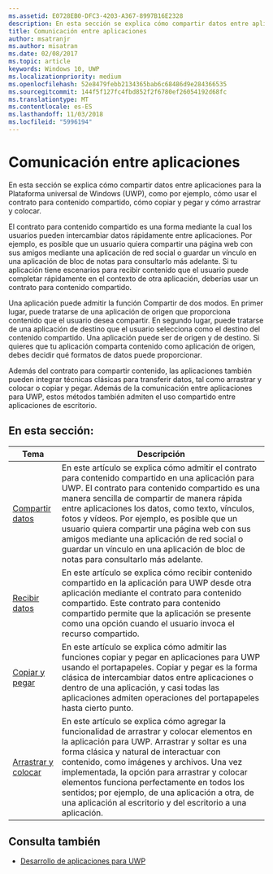 ```yaml
---
ms.assetid: E0728EB0-DFC3-4203-A367-8997B16E2328
description: En esta sección se explica cómo compartir datos entre aplicaciones para la Plataforma universal de Windows (UWP), como por ejemplo, cómo usar el contrato para contenido compartido, cómo copiar y pegar y cómo arrastrar y colocar.
title: Comunicación entre aplicaciones
author: msatranjr
ms.author: misatran
ms.date: 02/08/2017
ms.topic: article
keywords: Windows 10, UWP
ms.localizationpriority: medium
ms.openlocfilehash: 52e8479febb2134365bab6c68486d9e284366535
ms.sourcegitcommit: 144f5f127fc4fbd852f2f6780ef26054192d68fc
ms.translationtype: MT
ms.contentlocale: es-ES
ms.lasthandoff: 11/03/2018
ms.locfileid: "5996194"
---
```

# <a name="app-to-app-communication"></a>Comunicación entre aplicaciones


En esta sección se explica cómo compartir datos entre aplicaciones para la Plataforma universal de Windows (UWP), como por ejemplo, cómo usar el contrato para contenido compartido, cómo copiar y pegar y cómo arrastrar y colocar.

El contrato para contenido compartido es una forma mediante la cual los usuarios pueden intercambiar datos rápidamente entre aplicaciones. Por ejemplo, es posible que un usuario quiera compartir una página web con sus amigos mediante una aplicación de red social o guardar un vínculo en una aplicación de bloc de notas para consultarlo más adelante. Si tu aplicación tiene escenarios para recibir contenido que el usuario puede completar rápidamente en el contexto de otra aplicación, deberías usar un contrato para contenido compartido.

Una aplicación puede admitir la función Compartir de dos modos. En primer lugar, puede tratarse de una aplicación de origen que proporciona contenido que el usuario desea compartir. En segundo lugar, puede tratarse de una aplicación de destino que el usuario selecciona como el destino del contenido compartido. Una aplicación puede ser de origen y de destino. Si quieres que tu aplicación comparta contenido como aplicación de origen, debes decidir qué formatos de datos puede proporcionar.

Además del contrato para compartir contenido, las aplicaciones también pueden integrar técnicas clásicas para transferir datos, tal como arrastrar y colocar o copiar y pegar. Además de la comunicación entre aplicaciones para UWP, estos métodos también admiten el uso compartido entre aplicaciones de escritorio.



## <a name="in-this-section"></a>En esta sección:

| Tema | Descripción |
|-------|-------------|
| [Compartir datos](share-data.md) | En este artículo se explica cómo admitir el contrato para contenido compartido en una aplicación para UWP. El contrato para contenido compartido es una manera sencilla de compartir de manera rápida entre aplicaciones los datos, como texto, vínculos, fotos y vídeos. Por ejemplo, es posible que un usuario quiera compartir una página web con sus amigos mediante una aplicación de red social o guardar un vínculo en una aplicación de bloc de notas para consultarlo más adelante. |
| [Recibir datos](receive-data.md) | En este artículo se explica cómo recibir contenido compartido en la aplicación para UWP desde otra aplicación mediante el contrato para contenido compartido. Este contrato para contenido compartido permite que la aplicación se presente como una opción cuando el usuario invoca el recurso compartido. |
| [Copiar y pegar](copy-and-paste.md) | En este artículo se explica cómo admitir las funciones copiar y pegar en aplicaciones para UWP usando el portapapeles. Copiar y pegar es la forma clásica de intercambiar datos entre aplicaciones o dentro de una aplicación, y casi todas las aplicaciones admiten operaciones del portapapeles hasta cierto punto. |
| [Arrastrar y colocar](../design/input/drag-and-drop.md) | En este artículo se explica cómo agregar la funcionalidad de arrastrar y colocar elementos en la aplicación para UWP. Arrastrar y soltar es una forma clásica y natural de interactuar con contenido, como imágenes y archivos. Una vez implementada, la opción para arrastrar y colocar elementos funciona perfectamente en todos los sentidos; por ejemplo, de una aplicación a otra, de una aplicación al escritorio y del escritorio a una aplicación. |

## <a name="see-also"></a>Consulta también
- [Desarrollo de aplicaciones para UWP](https://developer.microsoft.com/windows/develop)
